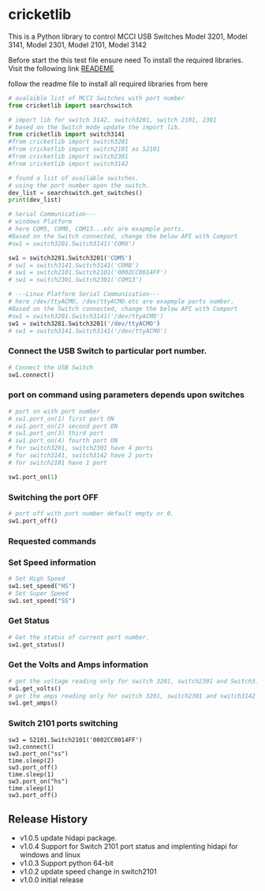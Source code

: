 # cricketlib

This is a Python library to control MCCI USB Switches Model 3201, Model 3141, Model 2301, Model 2101, Model 3142

Before start the this test file ensure need To install the required libraries.
Visit the following link [READEME](https://github.com/mcci-usb/cricketlib#readme)

follow the readme file to install all required libraries from here 

```python
# avalaible list of MCCI Switches with port number
from cricketlib import searchswitch
```
```python
# import lib for switch 3142, switch3201, switch 2101, 2301
# based on the Switch mode update the import lib.
from cricketlib import switch3141
#from cricketlib import switch3201
#from cricketlib import switch2101 as S2101
#from cricketlib import switch2301
#from cricketlib import switch3142
```
```python
# found a list of available switches.
# using the port number open the switch.
dev_list = searchswitch.get_switches()
print(dev_list)
```
```python
# Serial Communication---
# windows Platform
# here COM5, COM8, COM13...etc are exapmple ports.
#Based on the Switch connected, change the below API with Comport
#sw1 = switch3201.Switch3141('COMX')

sw1 = switch3201.Switch3201('COM5') 
# sw1 = switch3141.Switch3141('COM8')
# sw1 = switch2101.Switch2101('0002CC0014FF')
# sw1 = switch2301.Switch2301('COM13')
```
```python
# ---Linux Platform Serial Communication---
# here /dev/ttyACMO, /dev/ttyACMO.etc are exapmple ports number.
#Based on the Switch connected, change the below API with Comport
#sw1 = switch3201.Switch3141('/dev/ttyACMO')
sw1 = switch3201.Switch3201('/dev/ttyACMO')
# sw1 = switch3141.Switch3141('/dev/ttyACMO')
```
### Connect the USB Switch to particular port number.
``` python
# Connect the USB Switch
sw1.connect()
```
### port on command using parameters depends upon switches
```python
# port on with port number
# sw1.port_on(1) first port ON
# sw1.port_on(2) second port ON
# sw1.port_on(3) third port 
# sw1.port_on(4) fourth port ON
# for switch3201, switch2301 have 4 ports
# for switch3141, switch3142 have 2 ports
# for switch2101 have 1 port

sw1.port_on(1)
```
### Switching the port OFF
```python
# port off with port number default empty or 0.
sw1.port_off()
```
### Requested commands

### Set Speed information 
```python
# Set High Speed
sw1.set_speed("HS")
# Set Super Speed
sw1.set_speed("SS")
```
### Get Status
```python
# Get the status of current port number.
sw1.get_status()
```
### Get the Volts and Amps information
```python
# get the voltage reading only for switch 3201, switch2301 and Switch3142
sw1.get_volts()
# get the amps reading only for switch 3201, switch2301 and switch3142
sw1.get_amps()
```
### Switch 2101 ports switching
```
sw3 = S2101.Switch2101('0002CC0014FF')
sw3.connect()
sw3.port_on("ss")
time.sleep(2)
sw3.port_off()
time.sleep(1)
sw3.port_on("hs")
time.sleep(1)
sw3.port_off()
```
## Release History
- v1.0.5 update hidapi package.
- v1.0.4 Support for Switch 2101 port status and implenting hidapi for windows and linux
- v1.0.3 Support python 64-bit
- v1.0.2 update speed change in switch2101
- v1.0.0 initial release